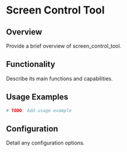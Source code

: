 # Screen Control Tool

## Overview

Provide a brief overview of screen_control_tool.

## Functionality

Describe its main functions and capabilities.

## Usage Examples

```python
# TODO: Add usage example
```

## Configuration

Detail any configuration options.

